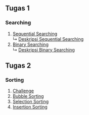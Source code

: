 ## Tugas 1 
### Searching
1. <a href="Searching/Sequential Searching.c"> Sequential Searching</a><br>
↳ <a href="Searching/Deskripsi Sequential"> Deskripsi Sequential Searching</a><br>
2. <a href="Searching/Binary searching.c"> Binary Searching</a><br>
↳ <a href="Searching/Deskripsi Sequential"> Deskripsi Binary Searching</a><br>
## Tugas 2
### Sorting
1. <a href="Sorting/Challenge.c"> Challenge </a><br>
2. <a href=""> Bubble Sorting </a><br>
3. <a href=""> Selection Sorting </a><br>
4. <a href=""> Insertion Sorting </a><br>

